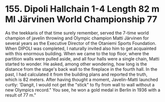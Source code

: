 


    
# 155. Dipoli Hallchain 1-4 Length 82 m Ml Järvinen World Championship 77

As the teekkaris of that time surely remember, served the 7-time world champion of javelin throwing and Olympic champion Matti Järvinen for several years as the Executive Director of the Otaniemi Sports Foundation. When DIPOLI was completed, I naturally invited also him to get acquainted with this enormous building. When we came to the top floor, where the partition walls were pulled aside, and all four halls were a single chain, Matti started to wonder. He asked, among other wondering, how long is the distance from the stage's back wall to the fireplace in the fourth hall. In the past, I had calculated it from the building plans and reported the truth, which is 82 meters. After having thought a moment, Javelin-Matti launched curtly: 'Dangit, I would not get the "stick" to fly from wall to wall without a new Olympics record." You see, he won a gold medal in Berlin in 1936 with a result of 77 m."
